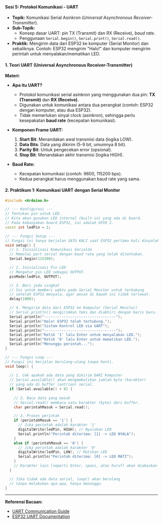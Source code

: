 #### **Sesi 5: Protokol Komunikasi - UART**
* **Topik:** Komunikasi Serial Asinkron (*Universal Asynchronous Receiver-Transmitter*).
* **Sub-Topik:**
    * Konsep dasar UART: pin TX (Transmit) dan RX (Receive), *baud rate*.
    * Penggunaan `Serial.begin()`, `Serial.print()`, `Serial.read()`.
* **Praktik:** Mengirim data dari ESP32 ke komputer (Serial Monitor) dan sebaliknya. Contoh: ESP32 mengirim "Halo!" dan komputer mengirim perintah untuk menyalakan/mematikan LED.


#### **1. Teori UART (Universal Asynchronous Receiver-Transmitter)**
**Materi:**
- **Apa itu UART?**
  - Protokol komunikasi serial asinkron yang menggunakan dua pin: **TX (Transmit)** dan **RX (Receive)**.
  - Digunakan untuk komunikasi antara dua perangkat (contoh: ESP32 dengan komputer, atau dua ESP32).
  - Tidak memerlukan sinyal clock (asinkron), sehingga perlu kesepakatan **baud rate** (kecepatan komunikasi).

- **Komponen Frame UART:**
  1. **Start Bit**: Menandakan awal transmisi data (logika LOW).
  2. **Data Bits**: Data yang dikirim (5-9 bit, umumnya 8 bit).
  3. **Parity Bit**: Untuk pengecekan error (opsional).
  4. **Stop Bit**: Menandakan akhir transmisi (logika HIGH).

- **Baud Rate:**
  - Kecepatan komunikasi (contoh: 9600, 115200 bps).
  - Kedua perangkat harus menggunakan baud rate yang sama.

#### **2. Praktikum 1: Komunikasi UART dengan Serial Monitor**

```cpp
#include <Arduino.h>

// --- Konfigurasi ---
// Tentukan pin untuk LED. 
// Kita akan gunakan LED internal (built-in) yang ada di board.
// Pada kebanyakan board ESP32, ini adalah GPIO 2.
const int ledPin = 2; 

// --- Fungsi Setup ---
// Fungsi ini hanya berjalan SATU KALI saat ESP32 pertama kali dinyalakan.
void setup() {
  // 1. Inisialisasi Komunikasi Serialda
  // Memulai port serial dengan baud rate yang telah ditentukan.
  Serial.begin(115200);

  // 2. Inisialisasi Pin LED
  // Mengatur pin LED sebagai OUTPUT.
  pinMode(ledPin, OUTPUT);

  // 3. Beri jeda singkat
  // Ini untuk memberi waktu pada Serial Monitor untuk terhubung 
  // setelah ESP32 menyala, agar pesan di bawah ini tidak terlewat.
  delay(1000); 

  // 4. Mengirim data dari ESP32 ke Komputer (Serial Monitor)
  // Serial.println() mengirimkan teks dan diakhiri dengan baris baru.
  Serial.println("---------------------------------");
  Serial.println("Halo! ESP32 telah terhubung.");
  Serial.println("Sistem Kontrol LED via UART");
  Serial.println("---------------------------------");
  Serial.println("Ketik '1' lalu Enter untuk menyalakan LED.");
  Serial.println("Ketik '0' lalu Enter untuk mematikan LED.");
  Serial.println("Menunggu perintah...");
}

// --- Fungsi Loop ---
// Fungsi ini berjalan berulang-ulang tanpa henti.
void loop() {
  
  // 1. Cek apakah ada data yang dikirim DARI Komputer
  // Serial.available() akan mengembalikan jumlah byte (karakter) 
  // yang ada di buffer (antrian) serial.
  if (Serial.available() > 0) {
    
    // 2. Baca data yang masuk
    // Serial.read() membaca satu karakter (byte) dari buffer.
    char perintahMasuk = Serial.read();

    // 3. Proses perintah
    if (perintahMasuk == '1') {
      // Jika perintah adalah karakter '1'
      digitalWrite(ledPin, HIGH); // Nyalakan LED
      Serial.println("Perintah diterima: [1] -> LED NYALA");
    } 
    else if (perintahMasuk == '0') {
      // Jika perintah adalah karakter '0'
      digitalWrite(ledPin, LOW); // Matikan LED
      Serial.println("Perintah diterima: [0] -> LED MATI");
    }
    // Karakter lain (seperti Enter, spasi, atau huruf) akan diabaikan
  }

  // Jika tidak ada data serial, loop() akan berulang
  // tanpa melakukan apa-apa, hanya menunggu.
}
```

---
**Referensi Bacaan:**
- [UART Communication Guide](https://www.circuitbasics.com/basics-uart-communication/)
- [ESP32 UART Documentation](https://docs.espressif.com/projects/esp-idf/en/latest/esp32/api-reference/peripherals/uart.html)

